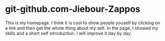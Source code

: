 # git-github.com-Jiebour-Zappos

This is my homepage.
I think it is cool to show people youself by clicking on a link and then get the whole thing about my selt.
In the page, I showed my skills and a short self introduction.
I will improve it day by day.
